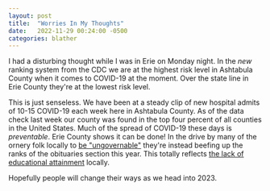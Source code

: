 ```yaml
---
layout: post
title:  "Worries In My Thoughts"
date:   2022-11-29 00:24:00 -0500
categories: blather
---
```

I had a disturbing thought while I was in Erie on Monday night.  In the *new* ranking system from the CDC we are at the highest risk level in Ashtabula County when it comes to COVID-19 at the moment.  Over the state line in Erie County they're at the lowest risk level.

This is just senseless.  We have been at a steady clip of new hospital admits of 10-15 COVID-19 each week here in Ashtabula County.  As of the data check last week our county was found in the top four percent of all counties in the United States.  Much of the spread of COVID-19 these days is *preventable*.  Erie County shows it can be done!  In the drive by many of the ornery folk locally to [be "ungovernable"](https://knowyourmeme.com/memes/become-ungovernable) they're instead beefing up the ranks of the obituaries section this year.  This totally reflects [the lack of educational attainment](https://web.archive.org/web/20221129053355/https://devresearch.ohio.gov/files/research/P7007.pdf) locally.

Hopefully people will change their ways as we head into 2023.
